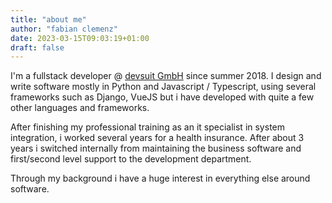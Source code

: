 ```yaml
---
title: "about me"
author: "fabian clemenz"
date: 2023-03-15T09:03:19+01:00
draft: false
---
```

I'm a fullstack developer @ [devsuit GmbH](https://devsuit.de) since summer 2018. I design and write software mostly in Python and Javascript / Typescript,
using several frameworks such as Django, VueJS but i have developed with quite a few other languages and frameworks.

After finishing my professional training as an it specialist in system integration, i worked several years for a health insurance.
After about 3 years i switched internally from maintaining the business software and first/second level support to the development department.

Through my background i have a huge interest in everything else around software.
